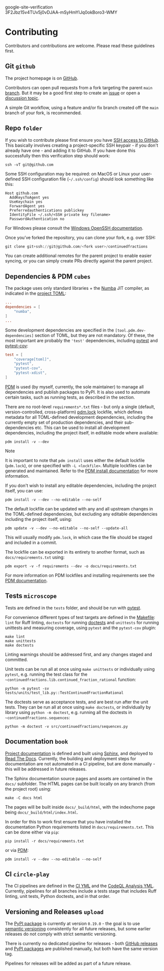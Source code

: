 google-site-verification  
3F2Jbz15v4TUv5j0vDJAA-mSyHmYIJq0okBoro3-WMY

# Contributing

Contributors and contributions are welcome. Please read these guidelines first.

## Git `github`

The project homepage is on [GitHub](https://github.com/sr-murthy/continuedfractions).

Contributors can open pull requests from a fork targeting the parent `main` [branch](https://github.com/sr-murthy/continuedfractions/tree/main). But it may be a good first step to create an [issue](https://github.com/sr-murthy/continuedfractions/issues) or open a [discussion topic](https://github.com/sr-murthy/continuedfractions/discussions).

A simple Git workflow, using a feature and/or fix branch created off the `main` branch of your fork, is recommended.

## Repo `folder`

If you wish to contribute please first ensure you have [SSH access to GitHub](https://docs.github.com/en/authentication/connecting-to-github-with-ssh). This basically involves creating a project-specific SSH keypair - if you don't already have one - and adding it to GitHub. If you have done this successfully then this verification step should work:

``` shell
ssh -vT git@github.com
```

Some SSH configuration may be required: on MacOS or Linux your user-defined SSH configuration file (`~/.ssh/config`) should look something like this:

``` shell
Host github.com
  AddKeysToAgent yes
  UseKeychain yes
  ForwardAgent yes
  Preferredauthentications publickey
  IdentityFile ~/.ssh/<SSH private key filename>
  PasswordAuthentication no
```

For Windows please consult the [Windows OpenSSH documentation](https://learn.microsoft.com/en-us/windows-server/administration/openssh/openssh_server_configuration).

Once you’ve forked the repository, you can clone your fork, e.g. over SSH:

``` python
git clone git+ssh://git@github.com/<fork user>/continuedfractions
```

You can create additional remotes for the parent project to enable easier syncing, or you can simply create PRs directly against the parent project.

## Dependencies & PDM `cubes`

The package uses only standard libraries + the [Numba](https://numba.pydata.org/) JIT compiler, as indicated in the [project TOML](https://github.com/sr-murthy/continuedfractions/blob/main/pyproject.toml):

``` toml
...
dependencies = [
    "numba",
]
...
```

Some development dependencies are specified in the `[tool.pdm.dev-dependencies]` section of TOML, but they are not mandatory. Of these, the most important are probably the `'test'` dependencies, including [pytest](https://docs.pytest.org/en/8.0.x/) and [pytest-cov](https://pytest-cov.readthedocs.io/):

``` toml
test = [
    "coverage[toml]",
    "pytest",
    "pytest-cov",
    "pytest-xdist",
]
```

[PDM](https://pdm-project.org/latest) is used (by myself, currently, the sole maintainer) to manage all dependencies and publish packages to PyPI. It is also used to automate certain tasks, such as running tests, as described in the section.

There are no root-level `requirements*.txt` files - but only a single (default, version-controlled, cross-platform) [pdm.lock](https://github.com/sr-murthy/continuedfractions/blob/main/pdm.lock) lockfile, which defines metadata for all TOML-defined development dependencies, including the currently empty set of production dependencies, and their sub-dependencies etc. This can be used to install all development dependencies, including the project itself, in editable mode where available:

``` shell
pdm install -v --dev
```

> [!NOTE]
> It is important to note that `pdm install` uses either the default lockfile (`pdm.lock`), or one specified with `-L <lockfile>`. Multiple lockfiles can be generated and maintained. Refer to the [PDM install documentation](https://pdm-project.org/latest/reference/cli/#install) for more information.

If you don't wish to install any editable dependencies, including the project itself, you can use:

``` shell
pdm install -v --dev --no-editable --no-self
```

The default lockfile can be updated with any and all upstream changes in the TOML-defined dependencies, but excluding any editable dependencies including the project itself, using:

``` shell
pdm update -v --dev --no-editable --no-self --update-all
```

This will usually modify `pdm.lock`, in which case the file should be staged and included in a commit.

The lockfile can be exported in its entirety to another format, such as `docs/requirements.txt` using:

``` shell
pdm export -v -f requirements --dev -o docs/requirements.txt
```

For more information on PDM lockfiles and installing requirements see the [PDM documentation](https://pdm-project.org/latest/).

## Tests `microscope`

Tests are defined in the `tests` folder, and should be run with [pytest](https://pytest-cov.readthedocs.io/en/latest/).

For convenience different types of test targets are defined in the [Makefile](https://github.com/sr-murthy/continuedfractions/blob/main/Makefile): `lint` for Ruff linting, `doctests` for running [doctests](https://docs.python.org/3/library/doctest.html) and `unittests` for running unittests and measuring coverage, using `pytest` and the `pytest-cov` plugin:

``` shell
make lint
make unittests
make doctests
```

Linting warnings should be addressed first, and any changes staged and committed.

Unit tests can be run all at once using `make unittests` or individually using `pytest`, e.g. running the test class for the `~continuedfractions.lib.continued_fraction_rational` function:

``` shell
python -m pytest -sv tests/units/test_lib.py::TestContinuedFractionRational
```

The doctests serve as acceptance tests, and are best run after the unit tests. They can be run all at once using `make doctests`, or individually by library using `python -m doctest`, e.g. running all the doctests in `~continuedfractions.sequences`:

``` shell
python -m doctest -v src/continuedfractions/sequences.py
```

## Documentation `book`

[Project documentation](https://continuedfractions.readthedocs.io/en/latest/) is defined and built using [Sphinx](https://www.sphinx-doc.org/en/master/), and deployed to [Read The Docs](https://readthedocs.org). Currently, the building and deployment steps for documentation are not automated in a CI pipeline, but are done manually - this will be addressed in future releases.

The Sphinx documentation source pages and assets are contained in the `docs/` subfolder. The HTML pages can be built locally on any branch (from the project root) using:

``` shell
make -C docs html
```

The pages will be built inside `docs/_build/html`, with the index/home page being `docs/_build/html/index.html`.

In order for this to work first ensure that you have installed the documentation Python requirements listed in `docs/requirements.txt`. This can be done either via `pip`:

``` shell
pip install -r docs/requirements.txt
```

or via [PDM](https://pdm.fming.dev/latest/):

``` shell
pdm install -v --dev --no-editable --no-self
```

## CI `circle-play`

The CI pipelines are defined in the [CI YML](https://github.com/sr-murthy/continuedfractions/blob/main/.github/workflows/ci.yml) and the [CodeQL Analysis YML](https://github.com/sr-murthy/continuedfractions/blob/main/.github/workflows/codeql-analysis.yml). Currently, pipelines for all branches include a tests stage that includes Ruff linting, unit tests, Python doctests, and in that order.

## Versioning and Releases `upload`

The [PyPI package](https://pypi.org/project/continuedfractions/) is currently at version `0.19.0` - the goal is to use [semantic versioning](https://semver.org/) consistently for all future releases, but some earlier releases do not comply with strict semantic versioning.

There is currently no dedicated pipeline for releases - both [GitHub releases](https://github.com/sr-murthy/continuedfractions/releases) and [PyPI packages](https://pypi.org/project/continuedfractions) are published manually, but both have the same version tag.

Pipelines for releases will be added as part of a future release.
